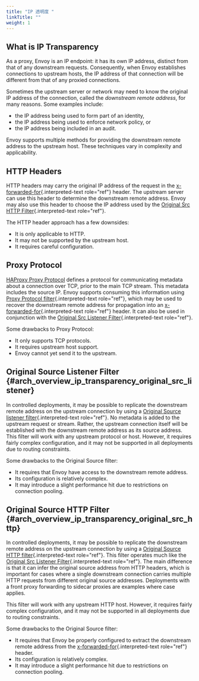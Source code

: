 ```yaml
---
title: "IP 透明度 "
linkTitle: ""
weight: 1
---
```


## What is IP Transparency

As a proxy, Envoy is an IP endpoint: it has its own IP address, distinct
from that of any downstream requests. Consequently, when Envoy
establishes connections to upstream hosts, the IP address of that
connection will be different from that of any proxied connections.

Sometimes the upstream server or network may need to know the original
IP address of the connection, called the _downstream remote address_,
for many reasons. Some examples include:

- the IP address being used to form part of an identity,
- the IP address being used to enforce network policy, or
- the IP address being included in an audit.

Envoy supports multiple methods for providing the downstream remote
address to the upstream host. These techniques vary in complexity and
applicability.

## HTTP Headers

HTTP headers may carry the original IP address of the request in the
[x-forwarded-for](config_http_conn_man_headers_x-forwarded-for){.interpreted-text
role="ref"} header. The upstream server can use this header to determine
the downstream remote address. Envoy may also use this header to choose
the IP address used by the
[Original Src HTTP Filter](arch_overview_ip_transparency_original_src_http){.interpreted-text
role="ref"}.

The HTTP header approach has a few downsides:

- It is only applicable to HTTP.
- It may not be supported by the upstream host.
- It requires careful configuration.

## Proxy Protocol

[HAProxy Proxy
Protocol](http://www.haproxy.org/download/1.9/doc/proxy-protocol.txt)
defines a protocol for communicating metadata about a connection over
TCP, prior to the main TCP stream. This metadata includes the source IP.
Envoy supports consuming this information using
[Proxy Protocol filter](config_listener_filters_proxy_protocol){.interpreted-text
role="ref"}, which may be used to recover the downstream remote address
for propagation into an
[x-forwarded-for](config_http_conn_man_headers_x-forwarded-for){.interpreted-text
role="ref"} header. It can also be used in conjunction with the
[Original Src Listener Filter](arch_overview_ip_transparency_original_src_listener){.interpreted-text
role="ref"}.

Some drawbacks to Proxy Protocol:

- It only supports TCP protocols.
- It requires upstream host support.
- Envoy cannot yet send it to the upstream.

## Original Source Listener Filter {#arch_overview_ip_transparency_original_src_listener}

In controlled deployments, it may be possible to replicate the
downstream remote address on the upstream connection by using a
[Original Source listener filter](config_listener_filters_original_src){.interpreted-text
role="ref"}. No metadata is added to the upstream request or stream.
Rather, the upstream connection itself will be established with the
downstream remote address as its source address. This filter will work
with any upstream protocol or host. However, it requires fairly complex
configuration, and it may not be supported in all deployments due to
routing constraints.

Some drawbacks to the Original Source filter:

- It requires that Envoy have access to the downstream remote address.
- Its configuration is relatively complex.
- It may introduce a slight performance hit due to restrictions on
  connection pooling.

## Original Source HTTP Filter {#arch_overview_ip_transparency_original_src_http}

In controlled deployments, it may be possible to replicate the
downstream remote address on the upstream connection by using a
[Original Source HTTP filter](config_http_filters_original_src){.interpreted-text
role="ref"}. This filter operates much like the
[Original Src Listener Filter](arch_overview_ip_transparency_original_src_listener){.interpreted-text
role="ref"}. The main difference is that it can infer the original
source address from HTTP headers, which is important for cases where a
single downstream connection carries multiple HTTP requests from
different original source addresses. Deployments with a front proxy
forwarding to sidecar proxies are examples where case applies.

This filter will work with any upstream HTTP host. However, it requires
fairly complex configuration, and it may not be supported in all
deployments due to routing constraints.

Some drawbacks to the Original Source filter:

- It requires that Envoy be properly configured to extract the
  downstream remote address from the
  [x-forwarded-for](config_http_conn_man_headers_x-forwarded-for){.interpreted-text
  role="ref"} header.
- Its configuration is relatively complex.
- It may introduce a slight performance hit due to restrictions on
  connection pooling.
